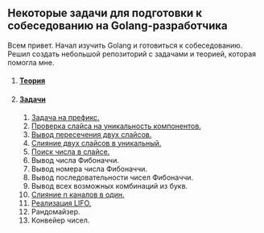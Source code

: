 ## Некоторые задачи для подготовки к собеседованию на Golang-разработчика

Всем привет. Начал изучить Golang и готовиться к собеседованию. Решил создать небольшой репозиторий с задачами и теорией, которая помогла мне. 

1. #### [Теория](#theory)

2. #### [Задачи](#tasks)
    1. [Задача на префикс.](https://github.com/Sparkmoons/go_ez_tasks/blob/main/readme/PREFIX.md)
    2. [Проверка слайса на уникальность компонентов.](https://github.com/Sparkmoons/go_ez_tasks/blob/main/readme/UNIQUE.md)
    3. [Вывод пересечения двух слайсов.](https://github.com/Sparkmoons/go_ez_tasks/blob/main/readme/CROSS.md)
    4. [Слияние двух слайсов в уникальный.](https://github.com/Sparkmoons/go_ez_tasks/blob/main/readme/UNIQUE_SL.md)
    5. [Поиск числа в слайсе.](https://github.com/Sparkmoons/go_ez_tasks/blob/main/readme/FIND_NUMB.md)
    6. Вывод числа Фибоначчи.
    7. Вывод номера числа Фибоначчи.
    8. Вывод последовательности чисел Фибоначчи.
    9. Вывод всех возможных комбинаций из букв.
    10. [Слияние n каналов в один.](https://github.com/Sparkmoons/go_ez_tasks/blob/main/readme/MERGE_CH.md)
    11. [Реализация LIFO.](https://github.com/Sparkmoons/go_ez_tasks/blob/main/readme/LIFO.md)
    12. Рандомайзер.
    13. Конвейер чисел.
